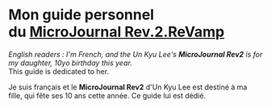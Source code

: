 # Mon guide personnel du [MicroJournal Rev.2.ReVamp](https://github.com/unkyulee/micro-journal/tree/main/micro-journal-rev-2-revamp)

<span lang="en">_English readers : I'm French, and the Un Kyu Lee's **MicroJournal Rev2** is for my daughter, 10yo birthday this year._ <br/>This guide is dedicated to her.</span>

<span lang="fr">Je suis français et le **MicroJournal Rev2** d'Un Kyu Lee est destiné à ma fille, qui fête ses 10 ans cette année.
Ce guide lui est dédié. </span>
